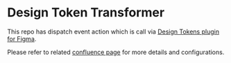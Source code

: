 # Design Token Transformer

This repo has dispatch event action which is call via [Design Tokens plugin for Figma](https://github.com/lukasoppermann/design-tokens).

Please refer to related [confluence page](https://friendliai.atlassian.net/wiki/spaces/FS/pages/48267381/Figma) for more details and configurations.
